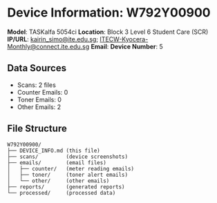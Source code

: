 # Device Information: W792Y00900

**Model**: TASKalfa 5054ci
**Location**: Block 3 Level 6 Student Care (SCR)
**IP/URL**: kairin_simo@ite.edu.sg; ITECW-Kyocera-Monthly@connect.ite.edu.sg
**Email**: 
**Device Number**: 5

## Data Sources
- Scans: 2 files
- Counter Emails: 0
- Toner Emails: 0
- Other Emails: 2

## File Structure
```
W792Y00900/
├── DEVICE_INFO.md (this file)
├── scans/         (device screenshots)
├── emails/        (email files)
│   ├── counter/   (meter reading emails)
│   ├── toner/     (toner alert emails)
│   └── other/     (other emails)
├── reports/       (generated reports)
└── processed/     (processed data)
```
